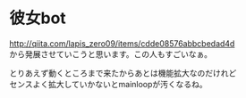 # 彼女bot
http://qiita.com/lapis_zero09/items/cdde08576abbcbedad4d  
から発展させていこうと思います。この人もすごいなぁ。

とりあえず動くところまで来たからあとは機能拡大なのだけれど  
センスよく拡大していかないとmainloopが汚くなるね。

